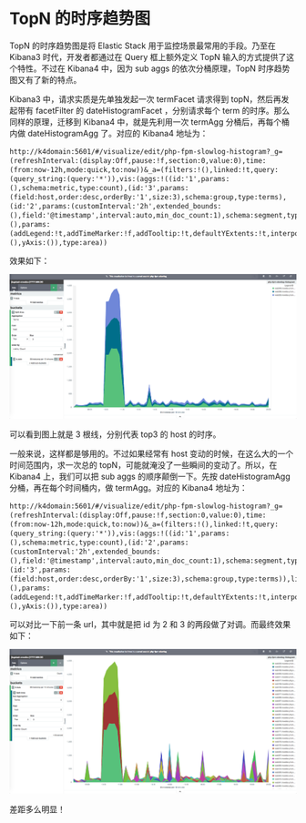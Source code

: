 # TopN 的时序趋势图

TopN 的时序趋势图是将 Elastic Stack 用于监控场景最常用的手段。乃至在 Kibana3 时代，开发者都通过在 Query 框上额外定义 TopN 输入的方式提供了这个特性。不过在 Kibana4 中，因为 sub aggs 的依次分桶原理，TopN 时序趋势图又有了新的特点。

Kibana3 中，请求实质是先单独发起一次 termFacet 请求得到 topN，然后再发起带有 facetFilter 的 dateHistogramFacet ，分别请求每个 term 的时序。那么同样的原理，迁移到 Kibana4 中，就是先利用一次 termAgg 分桶后，再每个桶内做 dateHistogramAgg 了。对应的 Kibana4 地址为：

```
http://k4domain:5601/#/visualize/edit/php-fpm-slowlog-histogram?_g=(refreshInterval:(display:Off,pause:!f,section:0,value:0),time:(from:now-12h,mode:quick,to:now))&_a=(filters:!(),linked:!t,query:(query_string:(query:'*')),vis:(aggs:!((id:'1',params:(),schema:metric,type:count),(id:'3',params:(field:host,order:desc,orderBy:'1',size:3),schema:group,type:terms),(id:'2',params:(customInterval:'2h',extended_bounds:(),field:'@timestamp',interval:auto,min_doc_count:1),schema:segment,type:date_histogram)),listeners:(),params:(addLegend:!t,addTimeMarker:!f,addTooltip:!t,defaultYExtents:!t,interpolate:linear,mode:stacked,scale:linear,setYExtents:!f,shareYAxis:!t,smoothLines:!f,times:!(),yAxis:()),type:area))
```

效果如下：

![](./topn_datehistogram.png)

可以看到图上就是 3 根线，分别代表 top3 的 host 的时序。

一般来说，这样都是够用的。不过如果经常有 host 变动的时候，在这么大的一个时间范围内，求一次总的 topN，可能就淹没了一些瞬间的变动了。所以，在 Kibana4 上，我们可以把 sub aggs 的顺序颠倒一下。先按 dateHistogramAgg 分桶，再在每个时间桶内，做 termAgg。对应的 Kibana4 地址为：

```
http://k4domain:5601/#/visualize/edit/php-fpm-slowlog-histogram?_g=(refreshInterval:(display:Off,pause:!f,section:0,value:0),time:(from:now-12h,mode:quick,to:now))&_a=(filters:!(),linked:!t,query:(query_string:(query:'*')),vis:(aggs:!((id:'1',params:(),schema:metric,type:count),(id:'2',params:(customInterval:'2h',extended_bounds:(),field:'@timestamp',interval:auto,min_doc_count:1),schema:segment,type:date_histogram),(id:'3',params:(field:host,order:desc,orderBy:'1',size:3),schema:group,type:terms)),listeners:(),params:(addLegend:!t,addTimeMarker:!f,addTooltip:!t,defaultYExtents:!t,interpolate:linear,mode:stacked,scale:linear,setYExtents:!f,shareYAxis:!t,smoothLines:!f,times:!(),yAxis:()),type:area))
```

可以对比一下前一条 url，其中就是把 id 为 2 和 3 的两段做了对调。而最终效果如下：

![](./datehistogram_topn.png)

差距多么明显！
